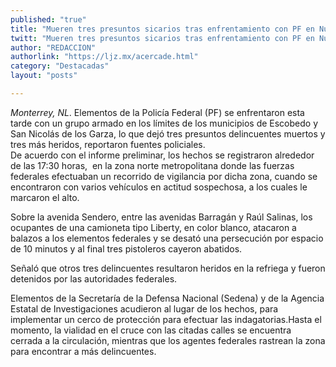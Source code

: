 ```yaml
---
published: "true"
title: "Mueren tres presuntos sicarios tras enfrentamiento con PF en Nuevo León"
twitt: "Mueren tres presuntos sicarios tras enfrentamiento con PF en Nuevo León"
author: "REDACCION"
authorlink: "https://ljz.mx/acercade.html"
category: "Destacadas"
layout: "posts"

---
```






*Monterrey, NL*. Elementos de la Policía Federal (PF) se enfrentaron esta tarde con un grupo armado en los límites de los municipios de Escobedo y San Nicolás de los Garza, lo que dejó tres presuntos delincuentes muertos y tres más heridos, reportaron fuentes policiales.  
  De acuerdo con el informe preliminar, los hechos se registraron alrededor de las 17:30 horas,  en la zona norte metropolitana donde las fuerzas federales efectuaban un recorrido de vigilancia por dicha zona, cuando se encontraron con varios vehículos en actitud sospechosa, a los cuales le marcaron el alto.



  Sobre la avenida Sendero, entre las avenidas Barragán y Raúl Salinas, los ocupantes de una camioneta tipo Liberty, en color blanco, atacaron a balazos a los elementos federales y se desató una persecución por espacio de 10 minutos y al final tres pistoleros cayeron abatidos.



  Señaló que otros tres delincuentes resultaron heridos en la refriega y fueron detenidos por las autoridades federales.



  Elementos de la Secretaría de la Defensa Nacional (Sedena) y de la Agencia Estatal de Investigaciones acudieron al lugar de los hechos, para implementar un cerco de protección para efectuar las indagatorias.Hasta el momento, la vialidad en el cruce con las citadas calles se encuentra cerrada a la circulación, mientras que los agentes federales rastrean la zona para encontrar a más delincuentes.

